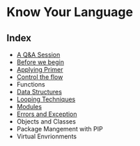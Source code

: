 # Know Your Language

## Index

- [A Q&A Session](./q-&-a.md)
- [Before we begin](./before-we-begin.md)
- [Applying Primer](./python-primer.md)
- [Control the flow](./flow-control.md)
- Functions
- [Data Structures](./data-structures.md)
- [Looping Techniques](./looping-techniques.md)
- [Modules](./modules.md)
- [Errors and Exception](./errors-and-exceptions.md)
- Objects and Classes
- Package Mangement with PIP
- Virtual Envrionments

